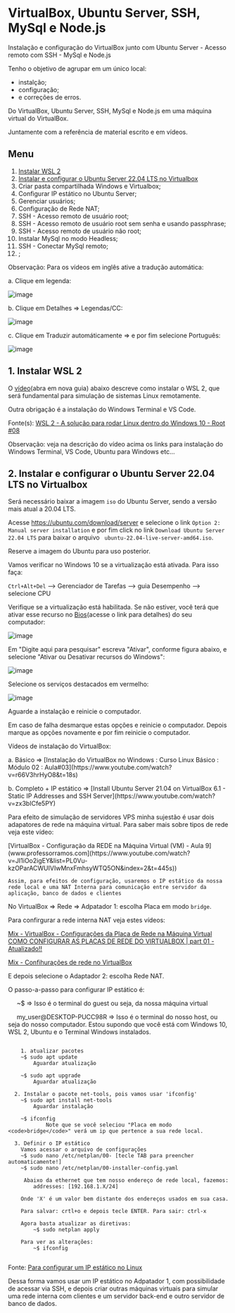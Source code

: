 # VirtualBox, Ubuntu Server, SSH, MySql e Node.js
Instalação e configuração do VirtualBox junto com Ubuntu Server - Acesso remoto com SSH - MySql e Node.js

Tenho o objetivo de agrupar em um único local:
* instalção;
* configuração;
* e correções de erros.

Do VirtualBox, Ubuntu Server, SSH, MySql e Node.js em uma máquina virtual do VirtualBox.

Juntamente com a referência de material escrito e em vídeos.

## Menu

1. [Instalar WSL 2](#cap1)
2. [Instalar e configurar o Ubuntu Server 22.04 LTS no Virtualbox](#cap2)
3. Criar pasta compartilhada Windows e Virtualbox;
4. Configurar IP estático no Ubuntu Server;
5. Gerenciar usuários;
6. Configuração de Rede NAT;
7. SSH - Acesso remoto de usuário root;
8. SSH - Acesso remoto de usuário root sem senha e usando passphrase;
9. SSH - Acesso remoto de usuário não root;
10. Instalar MySql no modo Headless;
11. SSH - Conectar MySql remoto;
12. ;

Observação: 
Para os vídeos em inglês ative a tradução automática:

a. Clique em legenda: 

![image](https://user-images.githubusercontent.com/39566289/166954732-76284264-f72c-439c-aaf3-8c4a25c99008.png)

b. Clique em Detalhes => Legendas/CC: 

![image](https://user-images.githubusercontent.com/39566289/167017221-f20a34fd-3991-47f1-8695-4d4bac2b0f88.png)

c. Clique em Traduzir automáticamente => e por fim selecione Português:

![image](https://user-images.githubusercontent.com/39566289/167017693-3f9d9356-c253-437f-9eb7-932fcb93947e.png)


<a id="cap1"></a>
## 1. Instalar WSL 2
O [vídeo](https://www.youtube.com/watch?v=hd6lxt5iVsg&t=580s)(abra em nova guia) abaixo descreve como instalar o WSL 2, que será fundamental para simulação de sistemas Linux remotamente.

Outra obrigação é a instalação do Windows Terminal e VS Code.

Fonte(s):
<a id = "link_video1">
[WSL 2 - A solução para rodar Linux dentro do Windows 10 - Root #08](https://www.youtube.com/watch?v=hd6lxt5iVsg&t=580s)

  Observação: veja na descrição do vídeo acima os links para instalação do Windows Terminal, VS Code, Ubuntu para Windows etc...
  

<a id="cap2"></a>
## 2. Instalar e configurar o Ubuntu Server 22.04 LTS no Virtualbox

Será necessário baixar a imagem <code>iso</code> do Ubuntu Server, sendo a versão mais atual a 20.04 LTS.
  
Acesse https://ubuntu.com/download/server e selecione o link <code>Option 2: Manual server installation</code> e por fim click no link 
  <code>Download Ubuntu Server 22.04 LTS</code> para baixar o arquivo <code> ubuntu-22.04-live-server-amd64.iso</code>.
  
Reserve a imagem do Ubuntu para uso posterior.

Vamos verificar no Windows 10 se a virtualização está ativada. Para isso faça:
  
  <code>Ctrl+Alt+Del</code> --> Gerenciador de Tarefas --> guia Desempenho --> selecione CPU
  
  Verifique se a virtualização está habilitada. Se não estiver, você terá que ativar esse recurso no [Bios](https://www.youtube.com/watch?v=yDGdAXGItH0)(acesse o link para detalhes) do seu computador:
  
  ![image](https://user-images.githubusercontent.com/39566289/166926260-0f19631f-8cb5-4be2-9b30-73e55501bf5b.png) 
  

  Em "Digite aqui para pesquisar" escreva "Ativar", conforme figura abaixo, e selecione "Ativar ou Desativar recursos do Windows":
  
  ![image](https://user-images.githubusercontent.com/39566289/166927703-d37ad7b5-38a8-4516-9cef-fee4c706e053.png)

  Selecione os serviços destacados em vermelho:
  
  ![image](https://user-images.githubusercontent.com/39566289/166928302-0cd11c34-136f-4563-a85a-f5195e6eba56.png)

  Aguarde a instalação e reinicie o computador. 
  
  Em caso de falha desmarque estas opções e reinicie o computador. Depois marque as opções novamente e por fim reinicie o computador.

  Vídeos de instalação do VirtualBox:
  
<p>a. Básico => [Instalação do VirtualBox no Windows : Curso Linux Básico : Módulo 02 : Aula#03](https://www.youtube.com/watch?v=r66V3hrHyO8&t=18s)</p>
<p>b. Completo + IP estático => [Install Ubuntu Server 21.04 on VirtualBox 6.1 - Static IP Addresses and SSH Server](https://www.youtube.com/watch?v=zx3bICfe5PY)<p>
	
<p> Para efeito de simulação de servidores VPS minha sujestão é usar dois adapatores de rede na máquina virtual. Para saber mais sobre tipos de rede veja este vídeo:</p>
<p>[VirtualBox - Configuração da REDE na Máquina Virtual (VM) - Aula 9](www.professorramos.com](https://www.youtube.com/watch?v=JI1iOo2igEY&list=PL0Vu-kzOParACWUIVIwMnxFmhsyWTQ5ON&index=2&t=445s))</p>

	Assim, para efeitos de configuração, usaremos o IP estático da nossa rede local e uma NAT Interna para comunicação entre servidor da aplicação, banco de dados e clientes
  
  No VirtualBox => Rede => Adpatador 1: escolha Placa em modo <code>bridge</code>. 
  
  Para confirgurar a rede interna NAT veja estes vídeos:
  
  [Mix - VirtualBox - Configurações da Placa de Rede na Máquina Virtual](https://www.youtube.com/watch?v=_jsR6CFbVnI&list=PLYI3TmXCT9q7QFdaRaREsYzoTqT7PL9zM)
  [COMO CONFIGURAR AS PLACAS DE REDE DO VIRTUALBOX | part 01 -Atualizado!!](https://www.youtube.com/watch?v=_uTa2EAEK8k)
  
  [Mix - Confihurações de rede no VirtualBox](https://www.youtube.com/watch?v=ipdURBligTE&list=PLlJpkMCbRGXq2FU0riG_VDa9TGNiuKBQ6)
  
  E depois selecione o Adaptador 2: escolha Rede NAT. 
  
  O passo-a-passo para configurar IP estático é:
  
  <p>&nbsp;&nbsp;&nbsp;&nbsp;&nbsp;~$ => Isso é o terminal do guest ou seja, da nossa máquina virtual</p>
  <p>&nbsp;&nbsp;&nbsp;&nbsp;&nbsp;my_user@DESKTOP-PUCC98R => Isso é o terminal do nosso host, ou seja do nosso computador. Estou supondo que você está com Windows 10, WSL 2, Ubuntu e o Terminal Windows instalados.</p>

```
	
    1. atualizar pacotes
	~$ sudo apt update
		Aguardar atualização

	~$ sudo apt upgrade
		Aguardar atualização

  2. Instalar o pacote net-tools, pois vamos usar 'ifconfig'
	~$ sudo apt install net-tools
		Aguardar instalação
  
	~$ ifconfig
	        Note que se você seleciou "Placa em modo <code>bridge</code>" verá um ip que pertence a sua rede local. 

  3. Definir o IP estático
	Vamos acessar o arquivo de configurações
	~$ sudo nano /etc/netplan/00- [tecle TAB para preencher automaticamente!]
	~$ sudo nano /etc/netplan/00-installer-config.yaml

	 Abaixo da ethernet que tem nosso endereço de rede local, fazemos:
		addresses: [192.168.1.X/24]

	Onde 'X' é um valor bem distante dos endereços usados em sua casa.

	Para salvar: crtl+o e depois tecle ENTER. Para sair: ctrl-x

	Agora basta atualizar as diretivas:
		~$ sudo netplan apply

	Para ver as alterações:
		~$ ifconfig
	
```

Fonte: [Para configurar um IP estático no Linux](https://pt.linux-console.net/?p=124#:~:text=Para%20configurar%20um%20IP%20est%C3%A1tico,ao%20espa%C3%A7amento%20no%20arquivo%20YAML.&text=Em%20seguida%2C%20salve%20o%20arquivo,abaixo%20para%20salvar%20as%20altera%C3%A7%C3%B5es.&text=Em%20seguida%2C%20voc%C3%AA%20pode%20confirmar,rede%20usando%20o%20comando%20ifconfig.)

  Dessa forma vamos usar um IP estático no Adpatador 1, com possibilidade de acessar via SSH, e depois criar outras máquinas virtuais para simular uma rede interna com clientes e um servidor back-end e outro servidor de banco de dados.

